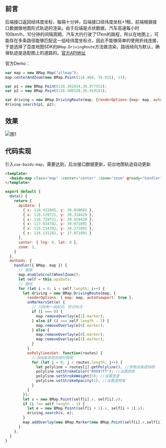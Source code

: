 ## 前言

后端接口返回经纬度坐标，每隔十分钟，后端接口经纬度坐标+1租，前端根据接口数据做地图形式轨迹的渲染。由于后端是点状数据，汽车高速每小时100km/h，10分钟的间隔周期，汽车大约行驶了17km的路程，所以在地图上，可能存在多条路径能够匹配这一组经纬度坐标点，因此不能够简单的使用折线连接，于是选择了百度地图SDK的`BMap.DrivingRoute`方法做渲染，路线倾向为默认，确保轨迹是适配图上的道路的。[官方API地址](http://lbsyun.baidu.com/cms/jsapi/reference/jsapi_reference_3_0.html#a7b22)

官方Demo：
```js
var map = new BMap.Map("allmap");
map.centerAndZoom(new BMap.Point(116.404, 39.915), 11);

var p1 = new BMap.Point(116.301934,39.977552);
var p2 = new BMap.Point(116.508328,39.919141);

var driving = new BMap.DrivingRoute(map, {renderOptions:{map: map, autoViewport: true}});
driving.search(p1, p2);
```

## 效果

![图1](https://www.chenrui.ink/images/16.png)


## 代码实现

引入`vue-baidu-map`，需要达到，后台接口数据更新，前台地图轨迹自动更新

```html
<template>
  <baidu-map class="map" :center="center" :zoom="zoom" @ready="handler"></baidu-map>
</template>
```

```js
export default {
  data() {
    return {
      apiData: [
        { x: 116.432045, y: 39.910683 },
        { x: 116.129721, y: 39.314429 },
        { x: 116.729721, y: 39.454429 },
        { x: 117.834782, y: 39.971891 },
        { x: 115.134782, y: 38.271891 },
        { x: 116.131282, y: 37.971891 }
      ],
      center: { lng: 0, lat: 0 },
      zoom: 3,
    }
  },
  methods: {
    handler({ BMap, map }) {
      // 缩放
      map.enableScrollWheelZoom();
      let self = this.apiData;
      // 画线
      for (let i = 0; i < self.length; i++) {
        let driving = new BMap.DrivingRoute(map, {
          renderOptions: { map: map, autoViewport: true },
          onMarkersSet(e) {
            // 只绘制一组起点、终点标注
            if (i === 0) {
              map.removeOverlay(e[1].marker);
            } else if (i === self.length - 2) {
              map.removeOverlay(e[0].marker);
            } else {
              map.removeOverlay(e[0].marker);
              map.removeOverlay(e[1].marker);
            }
          },
          onPolylinesSet: function(routes) {
            //当线条添加完成时调用
            for (let j = 0; j < routes.length; j++) {
              let polyline = routes[j].getPolyline(); //获取线条遮挡物
              polyline.setStrokeColor("#0097ff"); //设置颜色
              polyline.setStrokeWeight(5); //设置宽度
              polyline.setStrokeOpacity(1); //设置透明度
            }
          }
        });
        let s = new BMap.Point(self[i].x, self[i].y);
        if (i !== self.length - 1) {
          let e = new BMap.Point(self[i + 1].x, self[i + 1].y);
          driving.search(s, e);
        }
        map.addOverlay(new BMap.Marker(new BMap.Point(self[i].x,self[i].y))); // 沿途红点标注
      }
    },
  }
}
```
